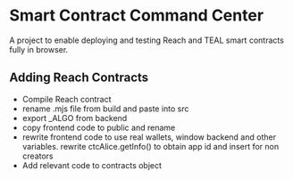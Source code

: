# Smart Contract Command Center

A project to enable deploying and testing Reach and TEAL smart contracts fully in browser.

## Adding Reach Contracts

- Compile Reach contract
- rename .mjs file from build and paste into src
- export _ALGO from backend
- copy frontend code to public and rename
- rewrite frontend code to use real wallets, window backend and other variables. rewrite ctcAlice.getInfo() to obtain app id and insert for non creators
- Add relevant code to contracts object